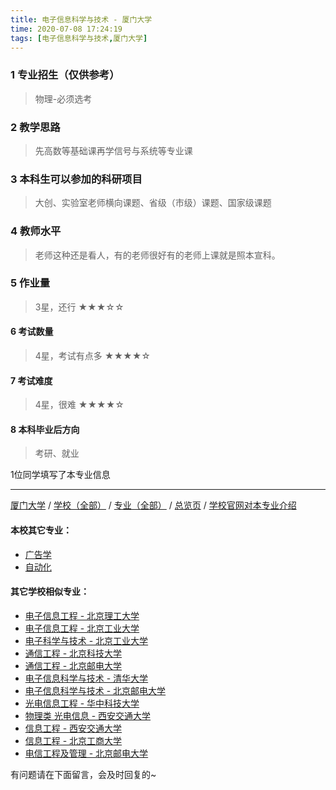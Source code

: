 ```yaml
---
title: 电子信息科学与技术 - 厦门大学
time: 2020-07-08 17:24:19
tags: [电子信息科学与技术,厦门大学]
---
```

### 1 专业招生（仅供参考）  
> 物理-必须选考


### 2 教学思路
> 先高数等基础课再学信号与系统等专业课


### 3 本科生可以参加的科研项目
>  大创、实验室老师横向课题、省级（市级）课题、国家级课题


### 4 教师水平
> 老师这种还是看人，有的老师很好有的老师上课就是照本宣科。


### 5 作业量
>3星，还行
★★★☆☆



#### 6 考试数量
>4星，考试有点多
★★★★☆


#### 7 考试难度
> 4星，很难
★★★★☆


#### 8 本科毕业后方向
> 考研、就业

1位同学填写了本专业信息
***
[厦门大学](https://univgo.github.io/2020/07/08/厦门大学) / [学校（全部）](https://univgo.github.io/2020/07/09/学校汇总页) / [专业（全部）](https://univgo.github.io/2020/07/09/专业汇总页) / [总览页](https://univgo.github.io/2020/07/09/总览) / [学校官网对本专业介绍](http://zsb.xmu.edu.cn/41/d3/c5809a278995/page.htm)
#### 本校其它专业：
- [广告学](https://univgo.github.io/2020/07/08/广告学%20-%20厦门大学)
- [自动化](https://univgo.github.io/2020/07/08/自动化%20-%20厦门大学)

#### 其它学校相似专业：
- [电子信息工程 - 北京理工大学](https://univgo.github.io/2020/07/08/电子信息%20-%20北京理工大学)
- [电子信息工程 - 北京工业大学](https://univgo.github.io/2020/07/08/电子信息工程%20-%20北京工业大学)
- [电子科学与技术 - 北京工业大学](https://univgo.github.io/2020/07/08/电子科学与技术%20-%20北京工业大学)
- [通信工程 - 北京科技大学](https://univgo.github.io/2020/07/08/通信工程%20-%20北京科技大学)
- [通信工程 - 北京邮电大学](https://univgo.github.io/2020/07/08/通信工程%20-%20北京邮电大学)
- [电子信息科学与技术 - 清华大学](https://univgo.github.io/2020/07/08/电子信息科学与技术%20-%20清华大学)
- [电子信息科学与技术 - 北京邮电大学](https://univgo.github.io/2020/07/08/电子信息科学与技术%20-%20北京邮电大学)
- [光电信息工程 - 华中科技大学](https://univgo.github.io/2020/07/08/光电信息工程%20-%20华中科技大学)
- [物理类 光电信息 - 西安交通大学](https://univgo.github.io/2020/07/08/物理类%20光电信息%20-%20西安交通大学)
- [信息工程 - 西安交通大学](https://univgo.github.io/2020/07/08/信息工程%20-%20西安交通大学)
- [信息工程 - 北京工商大学](https://univgo.github.io/2020/07/08/信息工程%20-%20北京工商大学)
- [电信工程及管理 - 北京邮电大学](https://univgo.github.io/2020/07/08/电信工程及管理%20-%20北京邮电大学)

有问题请在下面留言，会及时回复的~